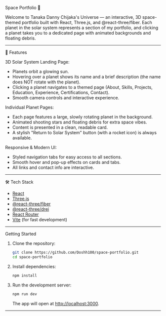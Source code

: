 Space Portfolio 🚀

Welcome to Tanaka Danny Chijaka's Universe — an interactive, 3D space-themed portfolio built with React, Three.js, and @react-three/fiber. Each planet in the solar system represents a section of my portfolio, and clicking a planet takes you to a dedicated page with animated backgrounds and floating debris.

---
 🌌 Features

3D Solar System Landing Page:  
  - Planets orbit a glowing sun.
  - Hovering over a planet shows its name and a brief description (the name does NOT rotate with the planet).
  - Clicking a planet navigates to a themed page (About, Skills, Projects, Education, Experience, Certifications, Contact).
  - Smooth camera controls and interactive experience.

  Individual Planet Pages:  
  - Each page features a large, slowly rotating planet in the background.
  - Animated shooting stars and floating debris for extra space vibes.
  - Content is presented in a clean, readable card.
  - A stylish "Return to Solar System" button (with a rocket icon) is always available.

  Responsive & Modern UI:  
  - Styled navigation tabs for easy access to all sections.
  - Smooth hover and pop-up effects on cards and tabs.
  - All links and contact info are interactive.

---

🛠️ Tech Stack

- [React](https://reactjs.org/)
- [Three.js](https://threejs.org/)
- [@react-three/fiber](https://docs.pmnd.rs/react-three-fiber/getting-started/introduction)
- [@react-three/drei](https://docs.pmnd.rs/drei/introduction)
- [React Router](https://reactrouter.com/)
- [Vite](https://vitejs.dev/) (for fast development)

---
 Getting Started

1. Clone the repository:
   ```bash
   git clone https://github.com/Doshh100/space-portfolio.git
   cd space-portfolio
   ```

2. Install dependencies:
   ```bash
   npm install
   ```

3. Run the development server:
   ```bash
   npm run dev
   ```
   The app will open at [http://localhost:3000](http://localhost:3000).

---
